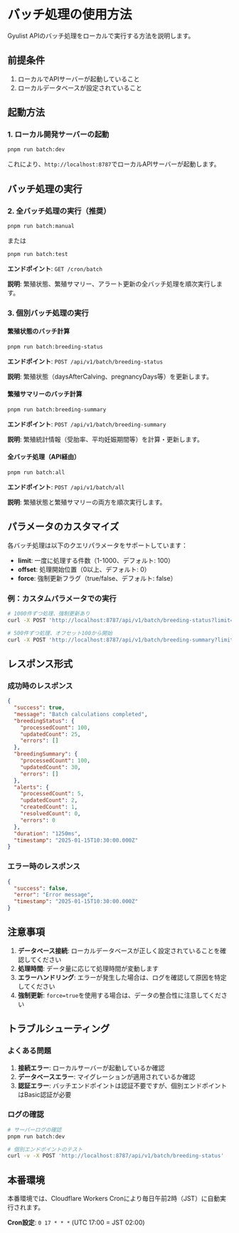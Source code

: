 # バッチ処理の使用方法

Gyulist APIのバッチ処理をローカルで実行する方法を説明します。

## 前提条件

1. ローカルでAPIサーバーが起動していること
2. ローカルデータベースが設定されていること

## 起動方法

### 1. ローカル開発サーバーの起動

```bash
pnpm run batch:dev
```

これにより、`http://localhost:8787`でローカルAPIサーバーが起動します。

## バッチ処理の実行

### 2. 全バッチ処理の実行（推奨）

```bash
pnpm run batch:manual
```

または

```bash
pnpm run batch:test
```

**エンドポイント**: `GET /cron/batch`

**説明**: 繁殖状態、繁殖サマリー、アラート更新の全バッチ処理を順次実行します。

### 3. 個別バッチ処理の実行

#### 繁殖状態のバッチ計算

```bash
pnpm run batch:breeding-status
```

**エンドポイント**: `POST /api/v1/batch/breeding-status`

**説明**: 繁殖状態（daysAfterCalving、pregnancyDays等）を更新します。

#### 繁殖サマリーのバッチ計算

```bash
pnpm run batch:breeding-summary
```

**エンドポイント**: `POST /api/v1/batch/breeding-summary`

**説明**: 繁殖統計情報（受胎率、平均妊娠期間等）を計算・更新します。

#### 全バッチ処理（API経由）

```bash
pnpm run batch:all
```

**エンドポイント**: `POST /api/v1/batch/all`

**説明**: 繁殖状態と繁殖サマリーの両方を順次実行します。

## パラメータのカスタマイズ

各バッチ処理は以下のクエリパラメータをサポートしています：

- **limit**: 一度に処理する件数（1-1000、デフォルト: 100）
- **offset**: 処理開始位置（0以上、デフォルト: 0）
- **force**: 強制更新フラグ（true/false、デフォルト: false）

### 例：カスタムパラメータでの実行

```bash
# 1000件ずつ処理、強制更新あり
curl -X POST 'http://localhost:8787/api/v1/batch/breeding-status?limit=1000&force=true'

# 500件ずつ処理、オフセット100から開始
curl -X POST 'http://localhost:8787/api/v1/batch/breeding-summary?limit=500&offset=100'
```

## レスポンス形式

### 成功時のレスポンス

```json
{
  "success": true,
  "message": "Batch calculations completed",
  "breedingStatus": {
    "processedCount": 100,
    "updatedCount": 25,
    "errors": []
  },
  "breedingSummary": {
    "processedCount": 100,
    "updatedCount": 30,
    "errors": []
  },
  "alerts": {
    "processedCount": 5,
    "updatedCount": 2,
    "createdCount": 1,
    "resolvedCount": 0,
    "errors": 0
  },
  "duration": "1250ms",
  "timestamp": "2025-01-15T10:30:00.000Z"
}
```

### エラー時のレスポンス

```json
{
  "success": false,
  "error": "Error message",
  "timestamp": "2025-01-15T10:30:00.000Z"
}
```

## 注意事項

1. **データベース接続**: ローカルデータベースが正しく設定されていることを確認してください
2. **処理時間**: データ量に応じて処理時間が変動します
3. **エラーハンドリング**: エラーが発生した場合は、ログを確認して原因を特定してください
4. **強制更新**: `force=true`を使用する場合は、データの整合性に注意してください

## トラブルシューティング

### よくある問題

1. **接続エラー**: ローカルサーバーが起動しているか確認
2. **データベースエラー**: マイグレーションが適用されているか確認
3. **認証エラー**: バッチエンドポイントは認証不要ですが、個別エンドポイントはBasic認証が必要

### ログの確認

```bash
# サーバーログの確認
pnpm run batch:dev

# 個別エンドポイントのテスト
curl -v -X POST 'http://localhost:8787/api/v1/batch/breeding-status'
```

## 本番環境

本番環境では、Cloudflare Workers Cronにより毎日午前2時（JST）に自動実行されます。

**Cron設定**: `0 17 * * *` (UTC 17:00 = JST 02:00)
